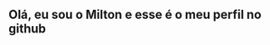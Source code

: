 <h2>Olá, eu sou o Milton e esse é o meu perfil no github</h2> <img src=""

<img src="https://github.com/MiltonDevSis/MiltonDevSis/blob/master/Painel.png">

